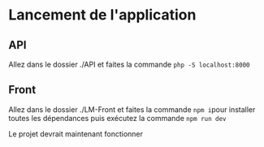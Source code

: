 # Lancement de l'application

## API

Allez dans le dossier ./API et faites la commande ```php -S localhost:8000```

## Front 

Allez dans le dossier ./LM-Front et faites la commande ```npm i```pour installer toutes les dépendances puis exécutez la commande ```npm run dev```

Le projet devrait maintenant fonctionner


